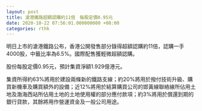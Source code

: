 ```yaml
---
layout: post
title: 滄港鐵路超額認購約11倍　每股定價0.95元
date: 2020-10-22 07:56:01.000000000 +08:00
categories: rthk
---
```


明日上市的滄港鐵路公布，香港公開發售部分錄得超額認購約11倍，認購一手4000股，中籤比率為6.5%。國際配售獲輕微超額認購。

股份每股定價0.95元，預計集資淨額1.929億港元。

集資所得約63%將用於建設兩條新的鐵路支線；約20%將用於撥付技術升級、購買新機車及購買額外的設備；近12%將用於結算購買公司的邯黃線聯絡線所佔用土地及渤海西站所佔用土地的土地使用權的部分應付款項；約3%將用於償還到期的銀行貸款，其餘將用作營運資金及一般公司用途。

